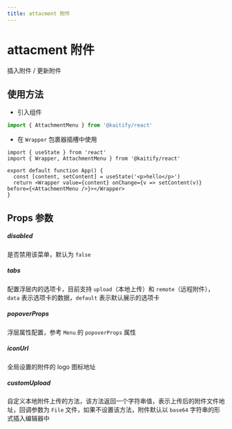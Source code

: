 ```yaml
---
title: attacment 附件
---
```


# attacment 附件

插入附件 / 更新附件

## 使用方法

- 引入组件

```ts
import { AttachmentMenu } from '@kaitify/react'
```

- 在 `Wrapper` 包裹器插槽中使用

```tsx
import { useState } from 'react'
import { Wrapper, AttachmentMenu } from '@kaitify/react'

export default function App() {
  const [content, setContent] = useState('<p>hello</p>')
  return <Wrapper value={content} onChange={v => setContent(v)} before={<AttachmentMenu />}></Wrapper>
}
```

## Props 参数

##### disabled <Badge type="danger" text="boolean" />

是否禁用该菜单，默认为 `false`

##### tabs <Badge type="danger" text="{ data: ('remote' | 'upload')[]; default: 'remote' | 'upload'}" />

配置浮层内的选项卡，目前支持 `upload`（本地上传）和 `remote`（远程附件），`data` 表示选项卡的数据，`default` 表示默认展示的选项卡

##### popoverProps <Badge type="danger" text="Omit<NonNullable<MenuPropsType['popoverProps']>, 'onShow' | 'onShowing' | 'onShown' | 'onHide' | 'onHiding' | 'onHidden'>" />

浮层属性配置，参考 `Menu` 的 `popoverProps` 属性

##### iconUrl <Badge type="danger" text="string" />

全局设置的附件的 logo 图标地址

##### customUpload <Badge type="danger" text="(file: File) => string | Promise<string>" />

自定义本地附件上传的方法，该方法返回一个字符串值，表示上传后的附件文件地址，回调参数为 `File` 文件，如果不设置该方法，附件默认以 `base64` 字符串的形式插入编辑器中
